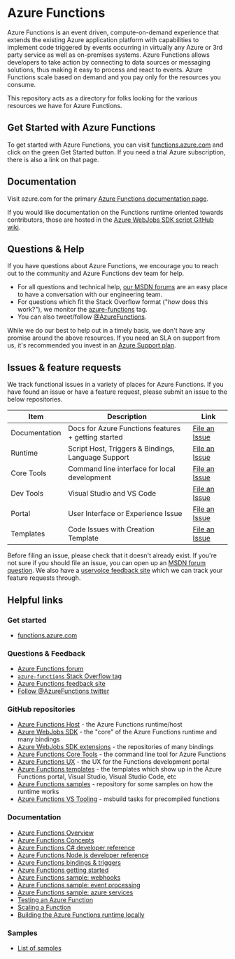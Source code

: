 # Azure Functions

Azure Functions is an event driven, compute-on-demand experience that extends the existing Azure application platform with capabilities to implement code triggered by events occurring in virtually any Azure or 3rd party service as well as on-premises systems. Azure Functions allows developers to take action by connecting to data sources or messaging solutions, thus making it easy to process and react to events. Azure Functions scale based on demand and you pay only for the resources you consume.

This repository acts as a directory for folks looking for the various resources we have for Azure Functions.

## Get Started with Azure Functions

To get started with Azure Functions, you can visit [functions.azure.com](https://functions.azure.com) and click on the green Get Started button. If you need a trial Azure subscription, there is also a link on that page.

## Documentation

Visit azure.com for the primary [Azure Functions documentation page](https://azure.microsoft.com/en-us/documentation/articles/functions-overview/).

If you would like documentation on the Functions runtime oriented towards contributors, those are hosted in the [Azure WebJobs SDK script GitHub wiki](https://github.com/azure/azure-webjobs-sdk-script/wiki).

## Questions & Help

If you have questions about Azure Functions, we encourage you to reach out to the community and Azure Functions dev team for help.

 - For all questions and technical help, [our MSDN forums](https://social.msdn.microsoft.com/Forums/azure/en-US/home?forum=AzureFunctions) are an easy place to have a conversation with our engineering team.
 - For questions which fit the Stack Overflow format ("*how* does this work?"), we monitor the [azure-functions](http://stackoverflow.com/questions/tagged/azure-functions) tag.
 - You can also tweet/follow [@AzureFunctions](https://twitter.com/azurefunctions).
 
While we do our best to help out in a timely basis, we don't have any promise around the above resources. If you need an SLA on support from us, it's recommended you invest in an [Azure Support plan](https://azure.microsoft.com/en-us/support/options/).

## Issues & feature requests

We track functional issues in a variety of places for Azure Functions. If you have found an issue or have a feature request, please submit an issue to the below repositories.

|Item|Description|Link|
|----|-----|-----|
|Documentation|Docs for Azure Functions features + getting started|[File an Issue](https://github.com/azure/azure-functions/issues)|
|Runtime|Script Host, Triggers & Bindings, Language Support|[File an Issue](https://github.com/Azure/azure-webjobs-sdk-script/issues)|
|Core Tools|Command line interface for local development|[File an Issue](https://github.com/Azure/azure-functions-cli/issues)|
|Dev Tools|Visual Studio and VS Code|[File an Issue](https://github.com/Azure/azure-functions/issues)|
|Portal|User Interface or Experience Issue|[File an Issue](https://github.com/ProjectKudu/AzureFunctionsPortal/issues)|
|Templates|Code Issues with Creation Template|[File an Issue](https://github.com/Azure/azure-webjobs-sdk-templates/issues)|

Before filing an issue, please check that it doesn't already exist. If you're not sure if you should file an issue, you can open up an [MSDN forum question](https://social.msdn.microsoft.com/Forums/azure/en-US/home?forum=AzureFunctions). We also have a [uservoice feedback site](https://feedback.azure.com/forums/355860-azure-functions) which we can track your feature requests through.

## Helpful links

### Get started

 - [functions.azure.com](https://functions.azure.com)

### Questions & Feedback

 - [Azure Functions forum](https://social.msdn.microsoft.com/Forums/azure/en-US/home?forum=AzureFunctions)
 - [`azure-functions` Stack Overflow tag](http://stackoverflow.com/questions/tagged/azure-functions)
 - [Azure Functions feedback site](https://feedback.azure.com/forums/355860-azure-functions)
 - [Follow @AzureFunctions twitter](https://twitter.com/azurefunctions)

### GitHub repositories

 - [Azure Functions Host](https://github.com/Azure/azure-functions-host/) - the Azure Functions runtime/host
 - [Azure WebJobs SDK](https://github.com/Azure/azure-webjobs-sdk/) - the "core" of the Azure Functions runtime and many bindings
 - [Azure WebJobs SDK extensions](https://github.com/Azure/azure-webjobs-sdk-extensions/) - the repositories of many bindings
 - [Azure Functions Core Tools](https://github.com/Azure/azure-functions-core-tools) - the command line tool for Azure Functions
 - [Azure Functions UX](https://github.com/azure/azure-functions-ux) - the UX for the Functions development portal
 - [Azure Functions templates](https://github.com/azure/azure-functions-templates) - the templates which show up in the Azure Functions portal, Visual Studio, Visual Studio Code, etc
 - [Azure Functions samples](https://github.com/azure/azure-webjobs-sdk-script-samples) - repository for some samples on how the runtime works
 - [Azure Functions VS Tooling](https://github.com/Azure/azure-functions-vs-build-sdk) - msbuild tasks for precompiled functions
 
### Documentation

 - [Azure Functions Overview](https://azure.microsoft.com/en-us/documentation/articles/functions-overview/)
 - [Azure Functions Concepts](https://azure.microsoft.com/en-us/documentation/articles/functions-reference/)
 - [Azure Functions C# developer reference](https://azure.microsoft.com/en-us/documentation/articles/functions-reference-csharp/)
 - [Azure Functions Node.js developer reference](https://azure.microsoft.com/en-us/documentation/articles/functions-reference-node/)
 - [Azure Functions bindings & triggers](https://azure.microsoft.com/en-us/documentation/articles/functions-triggers-bindings/)
 - [Azure Functions getting started](https://azure.microsoft.com/en-us/documentation/articles/functions-create-first-azure-function/)
 - [Azure Functions sample: webhooks](https://azure.microsoft.com/en-us/documentation/articles/functions-create-a-web-hook-or-api-function/)
 - [Azure Functions sample: event processing](https://azure.microsoft.com/en-us/documentation/articles/functions-create-an-event-processing-function/)
 - [Azure Functions sample: azure services](https://azure.microsoft.com/en-us/documentation/articles/functions-create-an-azure-connected-function/)
 - [Testing an Azure Function](https://azure.microsoft.com/en-us/documentation/articles/functions-test-a-function/)
 - [Scaling a Function](https://azure.microsoft.com/en-us/documentation/articles/functions-scale/)
 - [Building the Azure Functions runtime locally](https://github.com/Azure/azure-webjobs-sdk-script/wiki)
 
### Samples
 - [List of samples](https://github.com/Azure/Azure-Functions/wiki/Samples-and-content)
